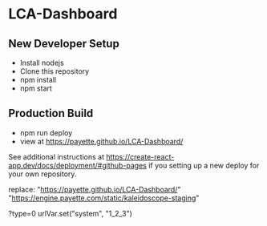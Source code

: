# LCA-Dashboard

## New Developer Setup
 * Install nodejs
 * Clone this repository
 * npm install
 * npm start

## Production Build
 * npm run deploy
 * view at https://payette.github.io/LCA-Dashboard/

See additional instructions at https://create-react-app.dev/docs/deployment/#github-pages if you setting up a new deploy for your own repository.

replace:
"https://payette.github.io/LCA-Dashboard/"
"https://engine.payette.com/static/kaleidoscope-staging"

?type=0
urlVar.set("system", "1_2_3")